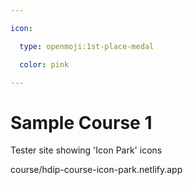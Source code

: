 ```yaml
---

icon: 

  type: openmoji:1st-place-medal

  color: pink

---
```


# Sample Course 1

Tester site showing 'Icon Park' icons

course/hdip-course-icon-park.netlify.app